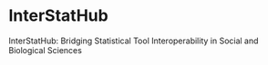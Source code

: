 # InterStatHub
InterStatHub: Bridging Statistical Tool Interoperability in Social and Biological Sciences
